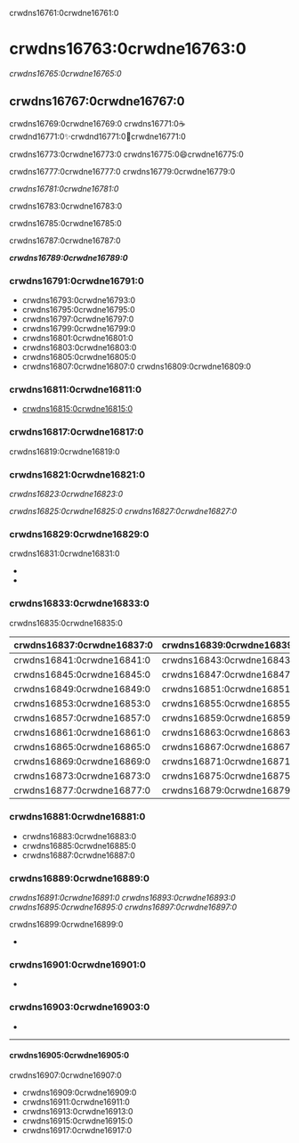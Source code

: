 crwdns16761:0crwdne16761:0
# crwdns16763:0crwdne16763:0

*crwdns16765:0crwdne16765:0*

## crwdns16767:0crwdne16767:0

crwdns16769:0crwdne16769:0 crwdns16771:0:coffee:crwdnd16771:0:sparkles:crwdnd16771:0:cake:crwdne16771:0

crwdns16773:0crwdne16773:0 crwdns16775:0:smile:crwdne16775:0

crwdns16777:0crwdne16777:0 crwdns16779:0crwdne16779:0

*crwdns16781:0crwdne16781:0*

crwdns16783:0crwdne16783:0

crwdns16785:0crwdne16785:0

crwdns16787:0crwdne16787:0

***crwdns16789:0crwdne16789:0***

### crwdns16791:0crwdne16791:0

* crwdns16793:0crwdne16793:0
* crwdns16795:0crwdne16795:0
* crwdns16797:0crwdne16797:0
* crwdns16799:0crwdne16799:0
* crwdns16801:0crwdne16801:0
* crwdns16803:0crwdne16803:0
* crwdns16805:0crwdne16805:0
* crwdns16807:0crwdne16807:0 crwdns16809:0crwdne16809:0

### crwdns16811:0crwdne16811:0

* [crwdns16815:0crwdne16815:0](crwdns16813:0crwdne16813:0)

### crwdns16817:0crwdne16817:0
crwdns16819:0crwdne16819:0

### crwdns16821:0crwdne16821:0
*crwdns16823:0crwdne16823:0*

*crwdns16825:0crwdne16825:0 crwdns16827:0crwdne16827:0*

### crwdns16829:0crwdne16829:0

crwdns16831:0crwdne16831:0

*
*

### crwdns16833:0crwdne16833:0

crwdns16835:0crwdne16835:0

| crwdns16837:0crwdne16837:0 | crwdns16839:0crwdne16839:0 |
| -------------------------- | -------------------------- |
| crwdns16841:0crwdne16841:0 | crwdns16843:0crwdne16843:0 |
| crwdns16845:0crwdne16845:0 | crwdns16847:0crwdne16847:0 |
| crwdns16849:0crwdne16849:0 | crwdns16851:0crwdne16851:0 |
| crwdns16853:0crwdne16853:0 | crwdns16855:0crwdne16855:0 |
| crwdns16857:0crwdne16857:0 | crwdns16859:0crwdne16859:0 |
| crwdns16861:0crwdne16861:0 | crwdns16863:0crwdne16863:0 |
| crwdns16865:0crwdne16865:0 | crwdns16867:0crwdne16867:0 |
| crwdns16869:0crwdne16869:0 | crwdns16871:0crwdne16871:0 |
| crwdns16873:0crwdne16873:0 | crwdns16875:0crwdne16875:0 |
| crwdns16877:0crwdne16877:0 | crwdns16879:0crwdne16879:0 |

### crwdns16881:0crwdne16881:0

* crwdns16883:0crwdne16883:0
* crwdns16885:0crwdne16885:0
* crwdns16887:0crwdne16887:0

### crwdns16889:0crwdne16889:0

*crwdns16891:0crwdne16891:0 crwdns16893:0crwdne16893:0 crwdns16895:0crwdne16895:0 crwdns16897:0crwdne16897:0*

crwdns16899:0crwdne16899:0

*

### crwdns16901:0crwdne16901:0

*

### crwdns16903:0crwdne16903:0

*

----

#### crwdns16905:0crwdne16905:0

crwdns16907:0crwdne16907:0

- crwdns16909:0crwdne16909:0
- crwdns16911:0crwdne16911:0
- crwdns16913:0crwdne16913:0
- crwdns16915:0crwdne16915:0
- crwdns16917:0crwdne16917:0
